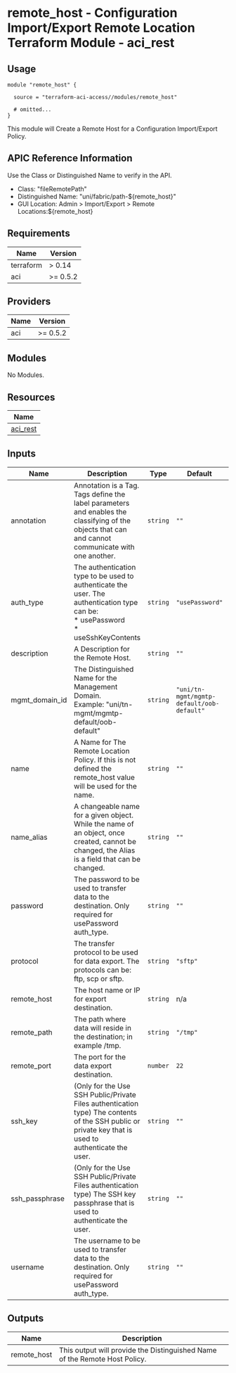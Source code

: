 # remote_host - Configuration Import/Export Remote Location Terraform Module - aci_rest

## Usage

```hcl
module "remote_host" {

  source = "terraform-aci-access//modules/remote_host"

  # omitted...
}
```

This module will Create a Remote Host for a Configuration Import/Export Policy.

## APIC Reference Information

Use the Class or Distinguished Name to verify in the API.

* Class: "fileRemotePath"
* Distinguished Name: "uni/fabric/path-${remote_host}"
* GUI Location: Admin > Import/Export > Remote Locations:${remote_host}

<!-- BEGINNING OF PRE-COMMIT-TERRAFORM DOCS HOOK -->
## Requirements

| Name | Version |
|------|---------|
| terraform | > 0.14 |
| aci | >= 0.5.2 |

## Providers

| Name | Version |
|------|---------|
| aci | >= 0.5.2 |

## Modules

No Modules.

## Resources

| Name |
|------|
| [aci_rest](https://registry.terraform.io/providers/ciscodevnet/aci/0.5.2/docs/resources/rest) |

## Inputs

| Name | Description | Type | Default | Required |
|------|-------------|------|---------|:--------:|
| annotation | Annotation is a Tag.  Tags define the label parameters and enables the classifying of the objects that can and cannot communicate with one another. | `string` | `""` | no |
| auth\_type | The authentication type to be used to authenticate the user. The authentication type can be:<br>  * usePassword<br>  * useSshKeyContents | `string` | `"usePassword"` | no |
| description | A Description for the Remote Host. | `string` | `""` | no |
| mgmt\_domain\_id | The Distinguished Name for the Management Domain.<br> Example: "uni/tn-mgmt/mgmtp-default/oob-default" | `string` | `"uni/tn-mgmt/mgmtp-default/oob-default"` | no |
| name | A Name for The Remote Location Policy.  If this is not defined the remote\_host value will be used for the name. | `string` | `""` | no |
| name\_alias | A changeable name for a given object. While the name of an object, once created, cannot be changed, the Alias is a field that can be changed. | `string` | `""` | no |
| password | The password to be used to transfer data to the destination. Only required for usePassword auth\_type. | `string` | `""` | no |
| protocol | The transfer protocol to be used for data export. The protocols can be: ftp, scp or sftp. | `string` | `"sftp"` | no |
| remote\_host | The host name or IP for export destination. | `string` | n/a | yes |
| remote\_path | The path where data will reside in the destination; in example /tmp. | `string` | `"/tmp"` | no |
| remote\_port | The port for the data export destination. | `number` | `22` | no |
| ssh\_key | (Only for the Use SSH Public/Private Files authentication type) The contents of the SSH public or private key that is used to authenticate the user. | `string` | `""` | no |
| ssh\_passphrase | (Only for the Use SSH Public/Private Files authentication type) The SSH key passphrase that is used to authenticate the user. | `string` | `""` | no |
| username | The username to be used to transfer data to the destination. Only required for usePassword auth\_type. | `string` | `""` | no |

## Outputs

| Name | Description |
|------|-------------|
| remote\_host | This output will provide the Distinguished Name of the Remote Host Policy. |
<!-- END OF PRE-COMMIT-TERRAFORM DOCS HOOK -->
